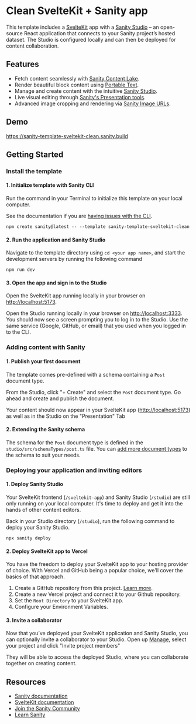 # Clean SvelteKit + Sanity app

This template includes a [SvelteKit](https://svelte.dev/docs/kit/introduction) app with a [Sanity Studio](https://www.sanity.io/) – an open-source React application that connects to your Sanity project’s hosted dataset. The Studio is configured locally and can then be deployed for content collaboration.

## Features

- Fetch content seamlessly with [Sanity Content Lake](https://www.sanity.io/docs/datastore).
- Render beautiful block content using [Portable Text](https://www.sanity.io/docs/presenting-block-text).
- Manage and create content with the intuitive [Sanity Studio](https://www.sanity.io/docs/sanity-studio).
- Live visual editing through [Sanity's Presentation tools](https://www.sanity.io/docs/presentation).
- Advanced image cropping and rendering via [Sanity Image URLs](https://www.sanity.io/docs/image-url).

## Demo

https://sanity-template-sveltekit-clean.sanity.build

## Getting Started

### Install the template

#### 1. Initialize template with Sanity CLI

Run the command in your Terminal to initialize this template on your local computer.

See the documentation if you are [having issues with the CLI](https://www.sanity.io/help/cli-errors).

```shell
npm create sanity@latest -- --template sanity-template-sveltekit-clean
```

#### 2. Run the application and Sanity Studio

Navigate to the template directory using `cd <your app name>`, and start the development servers by running the following command

```shell
npm run dev
```

#### 3. Open the app and sign in to the Studio

Open the SvelteKit app running locally in your browser on [http://localhost:5173](http://localhost:5173).

Open the Studio running locally in your browser on [http://localhost:3333](http://localhost:3333). You should now see a screen prompting you to log in to the Studio. Use the same service (Google, GitHub, or email) that you used when you logged in to the CLI.

### Adding content with Sanity

#### 1. Publish your first document

The template comes pre-defined with a schema containing a `Post` document type.

From the Studio, click "+ Create" and select the `Post` document type. Go ahead and create and publish the document.

Your content should now appear in your SvelteKit app ([http://localhost:5173](http://localhost:5173)) as well as in the Studio on the "Presentation" Tab

#### 2. Extending the Sanity schema

The schema for the `Post` document type is defined in the `studio/src/schemaTypes/post.ts` file. You can [add more document types](https://www.sanity.io/docs/schema-types) to the schema to suit your needs.

### Deploying your application and inviting editors

#### 1. Deploy Sanity Studio

Your SvelteKit frontend (`/sveltekit-app`) and Sanity Studio (`/studio`) are still only running on your local computer. It's time to deploy and get it into the hands of other content editors.

Back in your Studio directory (`/studio`), run the following command to deploy your Sanity Studio.

```shell
npx sanity deploy
```

#### 2. Deploy SvelteKit app to Vercel

You have the freedom to deploy your SvelteKit app to your hosting provider of choice. With Vercel and GitHub being a popular choice, we'll cover the basics of that approach.

1. Create a GitHub repository from this project. [Learn more](https://docs.github.com/en/migrations/importing-source-code/using-the-command-line-to-import-source-code/adding-locally-hosted-code-to-github).
2. Create a new Vercel project and connect it to your Github repository.
3. Set the `Root Directory` to your SvelteKit app.
4. Configure your Environment Variables.

#### 3. Invite a collaborator

Now that you’ve deployed your SvelteKit application and Sanity Studio, you can optionally invite a collaborator to your Studio. Open up [Manage](https://www.sanity.io/manage), select your project and click "Invite project members"

They will be able to access the deployed Studio, where you can collaborate together on creating content.

## Resources

- [Sanity documentation](https://www.sanity.io/docs/)
- [SvelteKit documentation](https://svelte.dev/docs/kit/introduction/)
- [Join the Sanity Community](https://slack.sanity.io)
- [Learn Sanity](https://www.sanity.io/learn)
